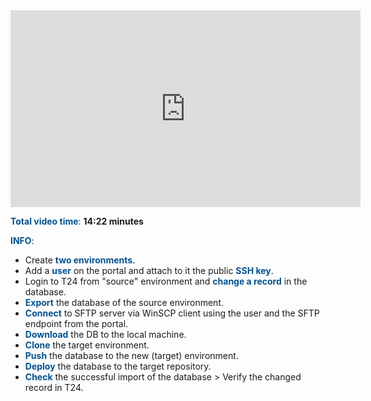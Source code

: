 <html>
 <body>
<iframe width="560" height="315" src="https://www.youtube.com/embed/dMhPUxJIRF4" frameborder="0" allow="accelerometer; autoplay; encrypted-media; gyroscope; picture-in-picture" allowfullscreen></iframe>
 </body>
</html>

<br>

<span style="color:#005294">**Total video time**</span>: **14:22 minutes**
<br>

<span style="color:#005294">**INFO**</span>:
<br>
 - Create <span style="color:#005294">**two environments**</span>.
 - Add a <span style="color:#005294">**user**</span> on the portal and attach to it the public <span style="color:#005294">**SSH key**</span>.
 - Login to T24 from "source" environment and <span style="color:#005294">**change a record**</span> in the database.
 - <span style="color:#005294">**Export**</span> the database of the source environment.
 - <span style="color:#005294">**Connect**</span> to SFTP server via WinSCP client using the user and the SFTP endpoint from the portal.
 - <span style="color:#005294">**Download**</span> the DB to the local machine.
 - <span style="color:#005294">**Clone**</span> the target environment.
 - <span style="color:#005294">**Push**</span> the database to the new (target) environment.
 - <span style="color:#005294">**Deploy**</span> the database to the target repository.
 - <span style="color:#005294">**Check**</span> the successful import of the database > Verify the changed record in T24.
